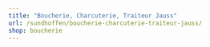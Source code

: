 ```yaml
---
title: "Boucherie, Charcuterie, Traiteur Jauss"
url: /sundhoffen/boucherie-charcuterie-traiteur-jauss/
shop: boucherie
---
```

